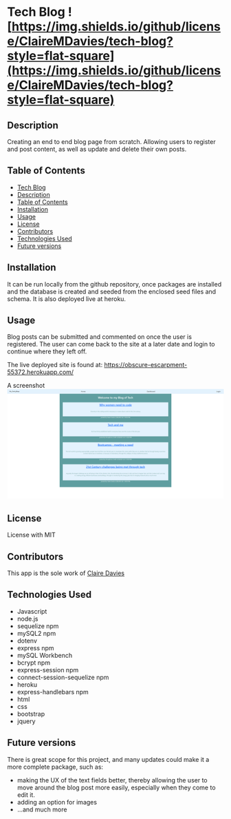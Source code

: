 # Tech Blog   ![https://img.shields.io/github/license/ClaireMDavies/tech-blog?style=flat-square](https://img.shields.io/github/license/ClaireMDavies/tech-blog?style=flat-square)

## Description
Creating an end to end blog page from scratch.  Allowing users to register and post content, as well as update and delete their own posts.  

## Table of Contents
  - [Tech Blog](#Tech-Blog)
  - [Description](##description)
  - [Table of Contents](##table-of-contents)
  - [Installation](##installation)
  - [Usage](##usage)
  - [License](##license)
  - [Contributors](##contributors)
  - [Technologies Used](##technologies-used)
  - [Future versions](##future-versions)

## Installation
It can be run locally from the github repository, once packages are installed and the database is created and seeded from the enclosed seed files and schema.  It is also deployed live at heroku. 

## Usage
Blog posts can be submitted and commented on once the user is registered.  The user can come back to the site at a later date and login to continue where they left off.  

The live deployed site is found at: https://obscure-escarpment-55372.herokuapp.com/

A screenshot 
![tech-blog.png](tech-blog.png)

## License
License with MIT

## Contributors
This app is the sole work of [Claire Davies](https://github.com/ClaireMDavies)

## Technologies Used
- Javascript
- node.js
- sequelize npm
- mySQL2 npm
- dotenv
- express npm
- mySQL Workbench
- bcrypt npm
- express-session npm
- connect-session-sequelize npm
- heroku
- express-handlebars npm
- html
- css
- bootstrap
- jquery
  
    

## Future versions
There is great scope for this project, and many updates could make it a more complete package, such as:  

- making the UX of the text fields better, thereby allowing the user to move around the blog post more easily, especially when they come to edit it.  
- adding an option for images
- ...and much more

 
  